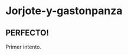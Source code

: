 # Jorjote-y-gastonpanza
PERFECTO!
--------------------------------------------------------
Primer intento.
